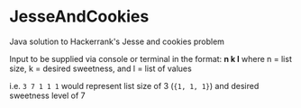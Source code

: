 # JesseAndCookies
Java solution to Hackerrank's Jesse and cookies problem

Input to be supplied via console or terminal in the format:
**n k l**
where n = list size, k = desired sweetness, and l = list of values

i.e. `3 7 1 1 1` would represent list size of 3 (`{1, 1, 1}`) and desired sweetness level of 7
